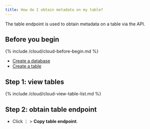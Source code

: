 ```yaml
---
title: How do I obtain metadata on my table?
---
```


The table endpoint is used to obtain metadata on a table via the API.

## Before you begin

{% include /cloud/cloud-before-begin.md %}
* [Create a database](/cloud/cloud-setup/creating-database)
* [Create a table](/cloud/cloud-tables/cloud-table-create)

## Step 1: view tables

{% include /cloud/cloud-view-table-list.md %}

## Step 2: obtain table endpoint

* Click &#8942; > **Copy table endpoint**.
